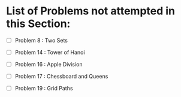 # List of Problems not attempted in this Section:

- [ ] Problem 8 : Two Sets
- [ ] Problem 14 : Tower of Hanoi
- [ ] Problem 16 : Apple Division
- [ ] Problem 17 : Chessboard and Queens
- [ ] Problem 19 : Grid Paths

